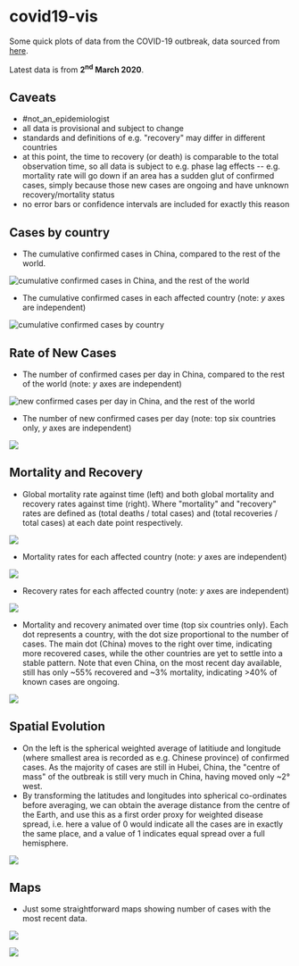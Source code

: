 # covid19-vis
Some quick plots of data from the COVID-19 outbreak, data sourced from [here](https://github.com/CSSEGISandData/COVID-19). 

Latest data is from **2<sup>nd</sup> March 2020**.

## Caveats

* #not_an_epidemiologist
* all data is provisional and subject to change
* standards and definitions of e.g. "recovery" may differ in different countries
* at this point, the time to recovery (or death) is comparable to the total observation time, so all data is subject to e.g. phase lag effects -- e.g. mortality rate will go down if an area has a sudden glut of confirmed cases, simply because those new cases are ongoing and have unknown recovery/mortality status
* no error bars or confidence intervals are included for exactly this reason

## Cases by country

* The cumulative confirmed cases in China, compared to the rest of the world.

![cumulative confirmed cases in China, and the rest of the world](pics/p_cases_country.png)

* The cumulative confirmed cases in each affected country (note: *y* axes are independent)

![cumulative confirmed cases by country](pics/p_cases_country_facet.png)


## Rate of New Cases

* The number of confirmed cases per day in China, compared to the rest of the world (note: *y* axes are independent)

![new confirmed cases per day in China, and the rest of the world](pics/p_cases_per_day_country.png)

* The number of new confirmed cases per day (note: top six countries only, *y* axes are independent)

![](pics/p_cases_per_day_country_facet.png)


## Mortality and Recovery

* Global mortality rate against time (left) and both global mortality and recovery rates against time (right). Where "mortality" and "recovery" rates are defined as (total deaths / total cases) and (total recoveries / total cases) at each date point respectively.

![](pics/p_both_mortality_recovered.png)

* Mortality rates for each affected country (note: *y* axes are independent)

![](pics/p_mortality_facet.png)

* Recovery rates for each affected country (note: *y* axes are independent)

![](pics/p_recovered_facet.png)

* Mortality and recovery animated over time (top six countries only). Each dot represents a country, with the dot size proportional to the number of cases. The main dot (China) moves to the right over time, indicating more recovered cases, while the other countries are yet to settle into a stable pattern. Note that even China, on the most recent day available, still has only ~55% recovered and ~3% mortality, indicating >40% of known cases are ongoing.

![](pics/anim_mortality_recovered.gif)

## Spatial Evolution

* On the left is the spherical weighted average of latitiude and longitude (where smallest area is recorded as e.g. Chinese province) of confirmed cases. As the majority of cases are still in Hubei, China, the "centre of mass" of the outbreak is still very much in China, having moved only ~2° west.
* By transforming the latitudes and longitudes into spherical co-ordinates before averaging, we can obtain the average distance from the centre of the Earth, and use this as a first order proxy for weighted disease spread, i.e. here a value of 0 would indicate all the cases are in exactly the same place, and a value of 1 indicates equal spread over a full hemisphere.

![](pics/p_com.png)

## Maps

* Just some straightforward maps showing number of cases with the most recent data.

![](pics/map.png)

![](pics/map2.png)



